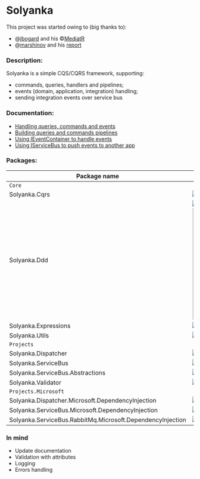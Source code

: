 Solyanka
===

This project was started owing to (big thanks to):
  - @[jbogard](https://github.com/jbogard) and his ©[MediatR](https://github.com/jbogard/MediatR)
  - @[marshinov](https://habr.com/ru/users/marshinov/) and his [report](https://habr.com/ru/company/jugru/blog/447308/)

### Description:
Solyanka is a simple CQS/CQRS framework, supporting:
  - commands, queries, handlers and pipelines;
  - events (domain, application, integration) handling;
  - sending integration events over service bus

### Documentation:
  - [Handling queries, commands and events](https://github.com/yaroslow/Solyanka/blob/master/docs/1.%20Handling%20queries%2C%20commands%20and%20events.md)
  - [Building queries and commands pipelines](https://github.com/yaroslow/Solyanka/blob/master/docs/2.%20Building%20queries%20and%20commands%20pipelines.md)
  - [Using IEventContainer to handle events](https://github.com/yaroslow/Solyanka/blob/master/docs/3.%20Using%20IEventContainer%20to%20handle%20events.md)
  - [Using IServiceBus to push events to another app](https://github.com/yaroslow/Solyanka/blob/master/docs/4.%20Using%20IServiceBus%20to%20push%20events%20to%20another%20app.md)

### Packages:

  |                             Package name                              | Pipelines |
  | --------------------------------------------------------------------- | --------- |
  |                                 `Core`                                |  |
  | Solyanka.Cqrs                                                         | [![Build status](https://github.com/yaroslow/Solyanka/actions/workflows/Core.Solyanka.Cqrs.yml/badge.svg)](https://github.com/yaroslow/Solyanka/actions/workflows/Core.Solyanka.Cqrs.yml) [![NuGet](https://img.shields.io/nuget/dt/Solyanka.Cqrs)](https://www.nuget.org/packages/Solyanka.Cqrs) [![NuGet](https://img.shields.io/nuget/v/Solyanka.Cqrs)](https://www.nuget.org/packages/Solyanka.Cqrs) |
  | Solyanka.Ddd                                                          | [![Build status](https://github.com/yaroslow/Solyanka/actions/workflows/Core.Solyanka.Ddd.yml/badge.svg)](https://github.com/yaroslow/Solyanka/actions/workflows/Core.Solyanka.Ddd.yml) [![NuGet](https://img.shields.io/nuget/dt/Solyanka.Ddd)](https://www.nuget.org/packages/Solyanka.Ddd) [![NuGet](https://img.shields.io/nuget/v/Solyanka.Ddd)](https://www.nuget.org/packages/Solyanka.Ddd) |
  | Solyanka.Expressions                                                  | [![Build status](https://github.com/yaroslow/Solyanka/actions/workflows/Core.Solyanka.Expressions.yml/badge.svg)](https://github.com/yaroslow/Solyanka/actions/workflows/Core.Solyanka.Expressions.yml) [![NuGet](https://img.shields.io/nuget/dt/Solyanka.Expressions)](https://www.nuget.org/packages/Solyanka.Expressions) [![NuGet](https://img.shields.io/nuget/v/Solyanka.Expressions)](https://www.nuget.org/packages/Solyanka.Expressions) |
  | Solyanka.Utils                                                        | [![Build status](https://github.com/yaroslow/Solyanka/actions/workflows/Core.Solyanka.Utils.yml/badge.svg)](https://github.com/yaroslow/Solyanka/actions/workflows/Core.Solyanka.Utils.yml) [![NuGet](https://img.shields.io/nuget/dt/Solyanka.Utils)](https://www.nuget.org/packages/Solyanka.Utils) [![NuGet](https://img.shields.io/nuget/v/Solyanka.Utils)](https://www.nuget.org/packages/Solyanka.Utils) |
  |                               `Projects`                              |  |
  | Solyanka.Dispatcher                                                   | [![Build status](https://github.com/yaroslow/Solyanka/actions/workflows/Projects.Solyanka.Dispatcher.yml/badge.svg)](https://github.com/yaroslow/Solyanka/actions/workflows/Projects.Solyanka.Dispatcher.yml) [![NuGet](https://img.shields.io/nuget/dt/Solyanka.Dispatcher)](https://www.nuget.org/packages/Solyanka.Dispatcher) [![NuGet](https://img.shields.io/nuget/v/Solyanka.Dispatcher)](https://www.nuget.org/packages/Solyanka.Dispatcher) |
  | Solyanka.ServiceBus                                                   | [![Build status](https://github.com/yaroslow/Solyanka/actions/workflows/Projects.Solyanka.ServiceBus.yml/badge.svg)](https://github.com/yaroslow/Solyanka/actions/workflows/Projects.Solyanka.ServiceBus.yml) [![NuGet](https://img.shields.io/nuget/dt/Solyanka.ServiceBus)](https://www.nuget.org/packages/Solyanka.ServiceBus) [![NuGet](https://img.shields.io/nuget/v/Solyanka.ServiceBus)](https://www.nuget.org/packages/Solyanka.ServiceBus) |
  | Solyanka.ServiceBus.Abstractions                                      | [![Build status](https://github.com/yaroslow/Solyanka/actions/workflows/Projects.Solyanka.ServiceBus.Abstractions.yml/badge.svg)](https://github.com/yaroslow/Solyanka/actions/workflows/Projects.Solyanka.ServiceBus.Abstractions.yml) [![NuGet](https://img.shields.io/nuget/dt/Solyanka.ServiceBus.Abstractions)](https://www.nuget.org/packages/Solyanka.ServiceBus.Abstractions) [![NuGet](https://img.shields.io/nuget/v/Solyanka.ServiceBus.Abstractions)](https://www.nuget.org/packages/Solyanka.ServiceBus.Abstractions) |
  | Solyanka.Validator                                                    | [![Build status](https://github.com/yaroslow/Solyanka/actions/workflows/Projects.Solyanka.Validator.yml/badge.svg)](https://github.com/yaroslow/Solyanka/actions/workflows/Projects.Solyanka.Validator.yml) [![NuGet](https://img.shields.io/nuget/dt/Solyanka.Validator)](https://www.nuget.org/packages/Solyanka.Validator) [![NuGet](https://img.shields.io/nuget/v/Solyanka.ServiceBus.Abstractions)](https://www.nuget.org/packages/Solyanka.ServiceBus.Abstractions) |
  |                           `Projects.Microsoft`                        |  |
  | Solyanka.Dispatcher.Microsoft.DependencyInjection                     | [![Build status](https://github.com/yaroslow/Solyanka/actions/workflows/Projects.Microsoft.Solyanka.Dispatcher.Microsoft.DependencyInjection.yml/badge.svg)](https://github.com/yaroslow/Solyanka/actions/workflows/Projects.Microsoft.Solyanka.Dispatcher.Microsoft.DependencyInjection.yml) [![NuGet](https://img.shields.io/nuget/dt/Solyanka.Dispatcher.Microsoft.DependencyInjection)](https://www.nuget.org/packages/Solyanka.Dispatcher.Microsoft.DependencyInjection) [![NuGet](https://img.shields.io/nuget/v/Solyanka.Dispatcher.Microsoft.DependencyInjection)](https://www.nuget.org/packages/Solyanka.Dispatcher.Microsoft.DependencyInjection) |
  | Solyanka.ServiceBus.Microsoft.DependencyInjection                     | [![Build status](https://github.com/yaroslow/Solyanka/actions/workflows/Projects.Microsoft.Solyanka.ServiceBus.Microsoft.DependencyInjection.yml/badge.svg)](https://github.com/yaroslow/Solyanka/actions/workflows/Projects.Microsoft.Solyanka.ServiceBus.Microsoft.DependencyInjection.yml) [![NuGet](https://img.shields.io/nuget/dt/Solyanka.ServiceBus.Microsoft.DependencyInjection)](https://www.nuget.org/packages/Solyanka.ServiceBus.Microsoft.DependencyInjection) [![NuGet](https://img.shields.io/nuget/v/Solyanka.ServiceBus.Microsoft.DependencyInjection)](https://www.nuget.org/packages/Solyanka.ServiceBus.Microsoft.DependencyInjection) |
  | Solyanka.ServiceBus.RabbitMq.Microsoft.DependencyInjection            | [![Build status](https://github.com/yaroslow/Solyanka/actions/workflows/Projects.Microsoft.Solyanka.ServiceBus.RabbitMq.Microsoft.DependencyInjection.yml/badge.svg)](https://github.com/yaroslow/Solyanka/actions/workflows/Projects.Microsoft.Solyanka.ServiceBus.RabbitMq.Microsoft.DependencyInjection.yml) [![NuGet](https://img.shields.io/nuget/dt/Solyanka.ServiceBus.RabbitMq.Microsoft.DependencyInjection)](https://www.nuget.org/packages/Solyanka.ServiceBus.RabbitMq.Microsoft.DependencyInjection) [![NuGet](https://img.shields.io/nuget/v/Solyanka.ServiceBus.RabbitMq.Microsoft.DependencyInjection)](https://www.nuget.org/packages/Solyanka.ServiceBus.RabbitMq.Microsoft.DependencyInjection) |

### In mind
- Update documentation
- Validation with attributes
- Logging
- Errors handling
